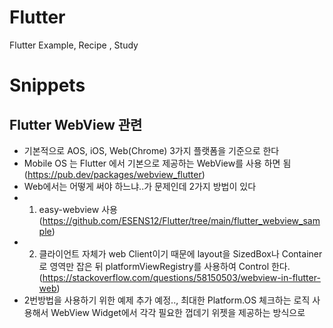 # Flutter
Flutter Example, Recipe , Study

# Snippets

## Flutter WebView 관련
- 기본적으로 AOS, iOS, Web(Chrome) 3가지 플랫폼을 기준으로 한다
- Mobile OS 는 Flutter 에서 기본으로 제공하는 WebView를 사용 하면 됨 (https://pub.dev/packages/webview_flutter)
- Web에서는 어떻게 써야 하느냐..가 문제인데 2가지 방법이 있다
- 1. easy-webview 사용 (https://github.com/ESENS12/Flutter/tree/main/flutter_webview_sample)
- 2. 클라이언트 자체가 web Client이기 때문에 layout을 SizedBox나 Container로 영역만 잡은 뒤 platformViewRegistry를 사용하여 Control 한다. (https://stackoverflow.com/questions/58150503/webview-in-flutter-web)
- 2번방법을 사용하기 위한 예제 추가 예정.., 최대한 Platform.OS 체크하는 로직 사용해서 WebView Widget에서 각각 필요한 껍데기 위젯을 제공하는 방식으로